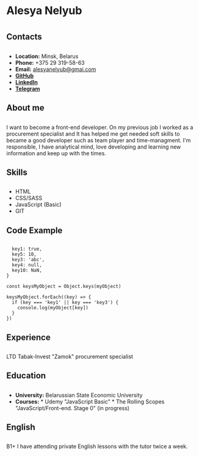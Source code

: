 # **Alesya Nelyub** <h1>

## **Contacts** <h2>

* **Location:** Minsk, Belarus
* **Phone:** +375 29 319-58-63
* **Email:** alesyanelyub@gmai.com
* **[GitHub](https://github.com/AlesyaNel)**  
* **[LinkedIn](https://www.linkedin.com/in/alesya-nelyub-0825ab232/)** 
* **[Telegram](https://t.me/AlesyaNel)** 

## **About me** <h2>

I want to become a front-end developer. On my previous job I worked as a procurement specialist and It has helped me get needed soft skills to became a good developer such as team player and time-managment. I'm responsible, I have analytical mind, love developing and learning new information and keep up with the times.

## **Skills** <h2>

* HTML
* CSS/SASS
* JavaScript (Basic)
* GIT

## **Code Example** <h2>

```const myObject = {
  key1: true,
  key5: 10,
  key3: 'abc',
  key4: null,
  key10: NaN,
}

const keysMyObject = Object.keys(myObject)

keysMyObject.forEach((key) => {
  if (key === 'key1' || key === 'key3') {
    console.log(myObject[key])
  }
})
```
## **Experience** <h2>

LTD Tabak-Invest "Zamok"
procurement specialist

## **Education** <h2>

* **University:** Belarussian State Economic University
* **Courses:**
        * Udemy "JavaScript Basic"
        * The Rolling Scopes "JavaScript/Front-end. Stage 0" (in progress)

## **English** <h2>

B1+
I have attending private English lessons with the tutor twice a week.

